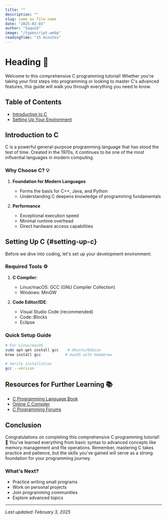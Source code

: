 ```yaml
---
title: ""
description: ""
slug: same as file name
date: "2025-02-03"
author: "Saquib"
image: "/typescript.webp"
readingTime: "15 minutes"
---
```


# Heading 🚀

Welcome to this comprehensive C programming tutorial! Whether you're taking your first steps into programming or looking to master C's advanced features, this guide will walk you through everything you need to know.

## Table of Contents
- [Introduction to C](#introduction-to-c)
- [Setting Up Your Environment](#setting-up-c)

## Introduction to C

C is a powerful general-purpose programming language that has stood the test of time. Created in the 1970s, it continues to be one of the most influential languages in modern computing.

### Why Choose C? 💡

1. **Foundation for Modern Languages**
   - Forms the basis for C++, Java, and Python
   - Understanding C deepens knowledge of programming fundamentals

2. **Performance**
   - Exceptional execution speed
   - Minimal runtime overhead
   - Direct hardware access capabilities

## Setting Up C {#setting-up-c}

Before we dive into coding, let's set up your development environment:

### Required Tools ⚙️

1. **C Compiler**:
   - Linux/macOS: GCC (GNU Compiler Collection)
   - Windows: MinGW

2. **Code Editor/IDE**:
   - Visual Studio Code (recommended)
   - Code::Blocks
   - Eclipse

### Quick Setup Guide

```bash
# For Linux/macOS
sudo apt-get install gcc    # Ubuntu/Debian
brew install gcc           # macOS with Homebrew

# Verify installation
gcc --version
```

## Resources for Further Learning 📚

- [C Programming Language Book](https://example.com)
- [Online C Compiler](https://example.com)
- [C Programming Forums](https://example.com)

## Conclusion

Congratulations on completing this comprehensive C programming tutorial! 🎉 You've learned everything from basic syntax to advanced concepts like memory management and file operations. Remember, mastering C takes practice and patience, but the skills you've gained will serve as a strong foundation for your programming journey.

### What's Next?

- Practice writing small programs
- Work on personal projects
- Join programming communities
- Explore advanced topics

---
*Last updated: February 3, 2025*